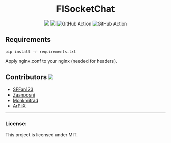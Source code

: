 <h1 align="center">FISocketChat</h1>
<p align="center">
<a href="https://github.com/FI18-Trainees/FISocketChat/blob/dev/LICENSE"><img src="https://img.shields.io/github/license/FI18-Trainees/FISocketChat.svg"/></a>
<img src="http://hits.dwyl.io/FI18-Trainees/FISocketChat.svg)](http://hits.dwyl.io/FI18-Trainees/FISocketChat"/>
  <img src="https://github.com/FI18-Trainees/FISocketChat/workflows/BasicCheckup/badge.svg" alt="GitHub Action"/>
  <img src="https://github.com/FI18-Trainees/FISocketChat/workflows/UnitTestSockets/badge.svg" alt="GitHub Action"/>
</p>

## Requirements
```
pip install -r requirements.txt
```
Apply nginx.conf to your nginx (needed for headers).

## Contributors <img src="https://img.shields.io/badge/contributions-welcome-brightgreen.svg?style=flat"/>
- <a href="https://github.com/SFFan123">SFFan123</a>
- <a href="https://github.com/zaanposni">Zaanposni</a>
- <a href="https://github.com/Monkmitrad">Monkmitrad</a>
- <a href="https://github.com/ArPiiX">ArPiiX</a>
<hr />

### License:

This project is licensed under MIT.

